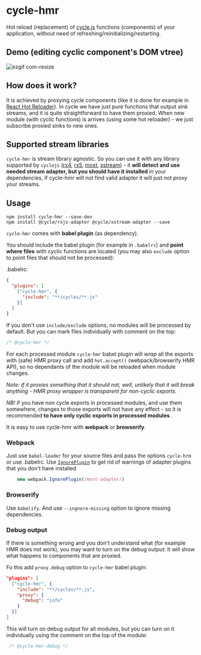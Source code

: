 # cycle-hmr

Hot reload (replacement) of [cycle.js](http://http://cycle.js.org) 
functions (components) of your application, without need of refreshing/reinitializing/restarting.

## Demo (editing cyclic component's DOM vtree) 

![ezgif com-resize](https://cloud.githubusercontent.com/assets/736697/14966550/804b45fc-10cc-11e6-8a64-91d9cf98f4d2.gif)

##  How does it work?

It is achieved by proxying cycle components (like it is done for example in [React Hot Reloader](https://github.com/gaearon/react-proxy/)).
In cycle we have just pure functions that output sink streams, 
and it is quite straightforward to have them proxied. 
When new module (with cyclic functions) is arrives (using some hot reloader) - we just subscribe proxied sinks to new ones.

## Supported stream libraries

`cycle-hmr` is stream library agnostic. So you can use it with any library supported by `cyclejs` 
([rx4](https://github.com/Reactive-Extensions/RxJS), 
[rx5](https://github.com/ReactiveX/rxjs), 
[most](https://github.com/cujojs/most), [xstream](https://github.com/staltz/xstream)) - 
it **will detect and use needed stream adapter, but you should
 have it installed** in your dependencies, if cycle-hmr will not find valid adapter 
 it will just not proxy your streams. 

## Usage

```
npm install cycle-hmr --save-dev
npm install @cycle/rxjs-adapter @cycle/xstream-adapter --save
```

`cycle-hmr` comes with **babel plugin** (as dependency).

You should include the babel plugin (for example in  `.babelrc`) and 
**point where files** with cyclic functions 
are located (you may also `exclude` option to point files that should not be processed):

.babelrc:
```json
{
  "plugins": [
    ["cycle-hmr", {
      "include": "**/cycles/**.js"      
    }]
  ]
}
```

If you don't use `include/exclude` options, no modules will be processed by default.
But you can mark files individually with comment on the top:
 ```js
 /* @cycle-hmr */
 ```

For each processed module `cycle-hmr` babel plugin will *wrap* all the exports 
with (safe) HMR proxy call and add `hot.accept()` (webpack/browserify HMR API),
so no dependants of the module will be reloaded when module changes. 

*Note: if it proxies something that it should not, well, unlikely 
that it will break anything - HMR proxy wrapper is transparent for non-cyclic exports.*

*NB!* if you have non cycle exports in processed modules, and use them somewhere,
changes to those exports will not have any effect - so it is recommended 
**to have only cyclic exports in processed modules** .


It is easy to use cycle-hmr with **webpack** or **browserify**.

### Webpack
Just use `babel-loader` for your source files and pass the options 
`cycle-hrm` or use .babelrc. Use [`IgnorePlugin`](https://webpack.github.io/docs/list-of-plugins.html#ignoreplugin)
  to get rid of warnings of adapter plugins that you don't have installed
```js
    new webpack.IgnorePlugin(/most-adapter/)
```

### Browserify

Use `babelify`. And use `--ingnore-missing` option to ignore missing dependencies. 


### Debug output

If there is something wrong and you don't understand what (for example HMR does not work), 
you may want to turn on the debug output: It will show what happens to components that are proxied.

Fo this add `proxy.debug` option to `cycle-hmr` babel plugin:
```json
"plugins": [
  ["cycle-hmr", {
    "include": "**/cycles/**.js",
    "proxy": {
      "debug": "info"
    }
  }]
]
```
This will turn on debug output for all modules, but you can turn on it
individually using the comment on the top of the module:
```js
 /* @cycle-hmr-debug */
 ```
